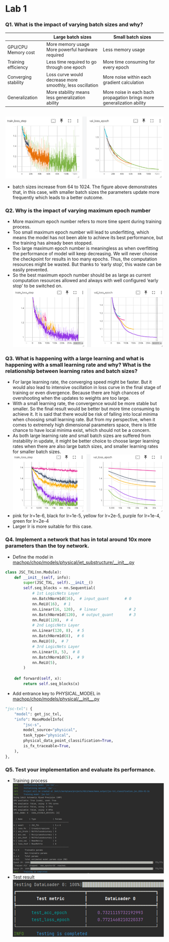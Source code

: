 # Lab 1
### Q1. What is the impact of varying batch sizes and why?
|                      | Large batch sizes                                         | Small batch sizes                                                      |
|----------------------|-----------------------------------------------------------|------------------------------------------------------------------------|
| GPU/CPU Memory cost  | More memory usage<br/>More powerful hardware required     | Less memory usage                                                      |
| Training efficiency  | Less time required to go through one epoch                | More time consuming for every epoch                                    |
| Converging stability | Loss curve would decrease more smoothly, less oscillation | More noise within each gradient calculation                            |
| Generalization       | More stability means less generalization ability          | More noise in each bach propagation brings more generalization ability |

<br>![vary batch size](img/lab1_q1.png)
* batch sizes increase from 64 to 1024. The figure above demonstrates that, in this case, with smaller batch sizes the parameters update more frequently which leads to a better outcome.
### Q2. Why is the impact of varying maximum epoch number
* More maximum epoch number refers to more time spent during training process. 
* Too small maximum epoch number will lead to underfitting, which means the model has not been able to achieve its best performance, but the training has already been stopped.
* Too large maximum epoch number is meaningless as when overfitting the performance of model will keep decreasing. We will never choose the checkpoint for results in too many epochs. Thus, the computation resources might be wasted. But thanks to ‘early stop’, this waste can be easily prevented.
* So the best maximum epoch number should be as large as current computation resources allowed and always with well configured ‘early stop’ to be switched on.
<br>![epoch.png](img/lab1_q2.png)
### Q3. What is happening with a large learning and what is happening with a small learning rate and why? What is the relationship between learning rates and batch sizes?
* For large learning rate, the converging speed might be faster. But it would also lead to intensive oscillation in loss curve in the final stage of training or even divergence. Because there are high chances of overshooting when the updates to weights are too large.
* With a small learning rate, the convergence would be more stable but smaller. So the final result would be better but more time consuming to achieve it. It is said that there would be risk of falling into local minima when choosing small learning rate. But from my perspective, when it comes to extremely high dimensional parameters space, there is little chance to have local minima exist, which should not be a concern.
* As both large learning rate and small batch sizes are suffered from instability in update, it might be better choice to choose larger learning rates when there are also large batch sizes, and smaller learning rates for smaller batch sizes.
<br>![learning rate](img/lab1_q3.png)
* pink for lr=1e-6, black for lr=1e-5, yellow for lr=2e-5, purple for lr=1e-4, green for lr=2e-4
* Larger lr is more suitable for this case. 
### Q4. Implement a network that has in total around 10x more parameters than the toy network.
* Define the model in <u>machop/chop/models/physical/jet_substructure/\_\_init__.py</u>
```python
class JSC_TXL(nn.Module):
    def __init__(self, info):
        super(JSC_TXL, self).__init__()
        self.seq_blocks = nn.Sequential(
            # 1st LogicNets Layer
            nn.BatchNorm1d(16),  # input_quant       # 0
            nn.ReLU(16),  # 1
            nn.Linear(16, 120),  # linear              # 2
            nn.BatchNorm1d(120),  # output_quant       # 3
            nn.ReLU(120),  # 4
            # 2nd LogicNets Layer
            nn.Linear(120, 8),  # 5
            nn.BatchNorm1d(8),  # 6
            nn.ReLU(8),  # 7
            # 3rd LogicNets Layer
            nn.Linear(8, 5),  # 8
            nn.BatchNorm1d(5),  # 9
            nn.ReLU(5),
        )

    def forward(self, x):
        return self.seq_blocks(x)
```
* Add entrance key to PHYSICAL_MODEL in <u>machop/chop/models/physical/\_\_init__.py</u>
```python
"jsc-txl": {
    "model": get_jsc_txl,
    "info": MaseModelInfo(
        "jsc-s",
        model_source="physical",
        task_type="physical",
        physical_data_point_classification=True,
        is_fx_traceable=True,
    ),
},
```

### Q5. Test your implementation and evaluate its performance.
* Training process
<br>![Training process](img/lab1_q5_train.png)
* Test result
<br>![performance on test set](img/lab1_q5_test.png)